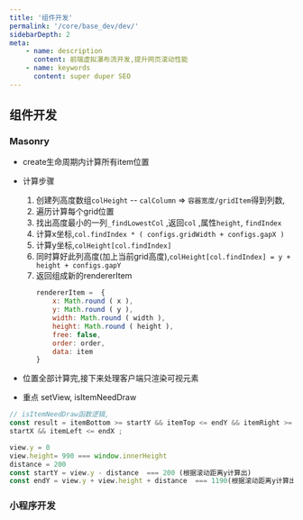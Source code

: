```yaml
---
title: '组件开发'
permalink: '/core/base_dev/dev/'
sidebarDepth: 2
meta:
	- name: description
	  content: 前端虚拟瀑布流开发,提升网页滚动性能
	- name: keywords
	  content: super duper SEO
---
```


## 组件开发 

### Masonry
- create生命周期内计算所有item位置
- 计算步骤
	1. 创建列高度数组`colHeight` -- `calColumn` => `容器宽度/gridItem`得到列数,
	2. 遍历计算每个grid位置
	3. 找出高度最小的一列`_findLowestCol` ,返回`col` ,属性`height`, `findIndex`
	4. 计算x坐标,`col.findIndex * ( configs.gridWidth + configs.gapX )`
	5. 计算y坐标,`colHeight[col.findIndex]`
	6. 同时算好此列高度(加上当前grid高度),`colHeight[col.findIndex] = y + height + configs.gapY `
	7. 返回组成新的rendererItem
    	```js
       rendererItem =  {   
            x: Math.round ( x ),   
            y: Math.round ( y ),  
            width: Math.round ( width ), 
            height: Math.round ( height ),  
            free: false,  
            order: order,   
            data: item
        }
        ```
        
 - 位置全部计算完,接下来处理客户端只渲染可视元素
 - 重点 setView, isItemNeedDraw

``` js
// isItemNeedDraw函数逻辑,
const result = itemBottom >= startY && itemTop <= endY && itemRight >= 
startX && itemLeft <= endX ;

view.y = 0
view.height= 990 === window.innerHeight
distance = 200
const startY = view.y - distance  === 200 (根据滚动距离y计算出)
const endY = view.y + view.height + distance  === 1190(根据滚动距离y计算出,向下滚动, 值变大) 
```
  

### 小程序开发
